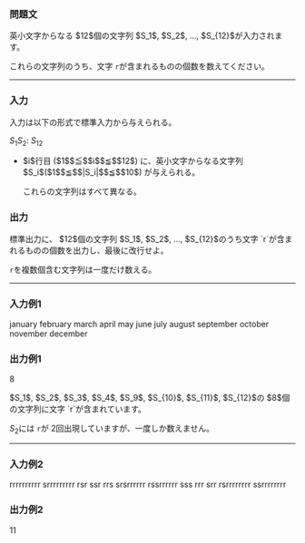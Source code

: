 
<div>

<div>

<div>

<div>

<section>

### **問題文**

<p>
英小文字からなる $12$個の文字列 $S_1$, $S_2$, ..., $S_{12}$が入力されます。

これらの文字列のうち、文字 `r`が含まれるものの個数を数えてください。
</p>

</section>

</div>

---

<div>

<div>

<section>

### **入力**

<p>
入力は以下の形式で標準入力から与えられる。
</p>

<div>

$S_1$$S_2$:
$S_{12}$
</div>

<ul>

<li>
$i$行目 ($1$$≦$$i$$≦$$12$) に、英小文字からなる文字列 $S_i$($1$$≦$$|S_i|$$≦$$10$) が与えられる。

これらの文字列はすべて異なる。
</li>

</ul>

</section>

</div>

<div>

<section>

### **出力**

<p>
標準出力に、 $12$個の文字列 $S_1$, $S_2$, ..., $S_{12}$のうち文字 `r`が含まれるものの個数を出力し、最後に改行せよ。 

`r`を複数個含む文字列は一度だけ数える。
</p>

</section>

</div>

</div>

---

<div>

<section>

### **入力例1**

<div>

january
february
march
april
may
june
july
august
september
october
november
december

</div>

</section>

</div>

<div>

<section>

### **出力例1**

<div>

8

</div>

<p>
$S_1$, $S_2$, $S_3$, $S_4$, $S_9$, $S_{10}$, $S_{11}$, $S_{12}$の $8$個の文字列に文字 `r`が含まれています。

$S_2$には `r`が $2$回出現していますが、一度しか数えません。
</p>

</section>

</div>

---

<div>

<section>

### **入力例2**

<div>

rrrrrrrrrr
srrrrrrrrr
rsr
ssr
rrs
srsrrrrrr
rssrrrrrr
sss
rrr
srr
rsrrrrrrrr
ssrrrrrrrr

</div>

</section>

</div>

<div>

<section>

### **出力例2**

<div>

11

</div>

<p>

</p>

</section>

</div>

</div>

</div>

</div>
